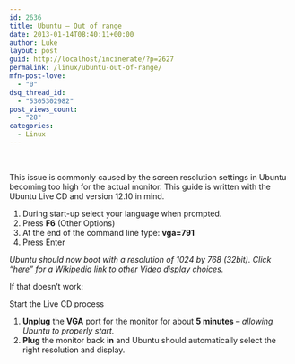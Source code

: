 ```yaml
---
id: 2636
title: Ubuntu – Out of range
date: 2013-01-14T08:40:11+00:00
author: Luke
layout: post
guid: http://localhost/incinerate/?p=2627
permalink: /linux/ubuntu-out-of-range/
mfn-post-love:
  - "0"
dsq_thread_id:
  - "5305302982"
post_views_count:
  - "28"
categories:
  - Linux
---
```

&nbsp;

This issue is commonly caused by the screen resolution settings in Ubuntu becoming too high for the actual monitor. This guide is written with the Ubuntu Live CD and version 12.10 in mind.

  1. During start-up select your language when prompted.
  2. Press **F6** (Other Options)
  3. At the end of the command line type: **vga=791**
  4. Press Enter

_Ubuntu should now boot with a resolution of 1024 by 768 (32bit). Click &#8220;<a title="VESA Video Modes" href="http://en.wikipedia.org/wiki/VESA_BIOS_Extensions#Linux_video_mode_numbers" target="_blank">here</a>&#8221; for a Wikipedia link to other Video display choices._

If that doesn&#8217;t work:

Start the Live CD process

  1. **Unplug** the **VGA** port for the monitor for about **5 minutes** &#8211; _allowing Ubuntu to properly start._
  2. **Plug** the monitor back **in** and Ubuntu should automatically select the right resolution and display.
